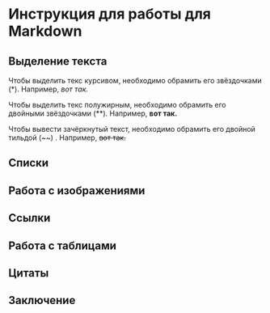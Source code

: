 # Инструкция для работы для Markdown

## Выделение текста

Чтобы выделить текс курсивом, необходимо обрамить его звёздочками (*). Например, *вот так.*

Чтобы выделить текс полужирным, необходимо обрамить его двойными звёздочками (**). Например, **вот так.**

Чтобы вывести зачёркнутый текст, необходимо обрамить его двойной тильдой (~~) . Например, ~~вот так.~~

## Списки

## Работа с изображениями

## Ссылки

## Работа с таблицами

## Цитаты 

## Заключение